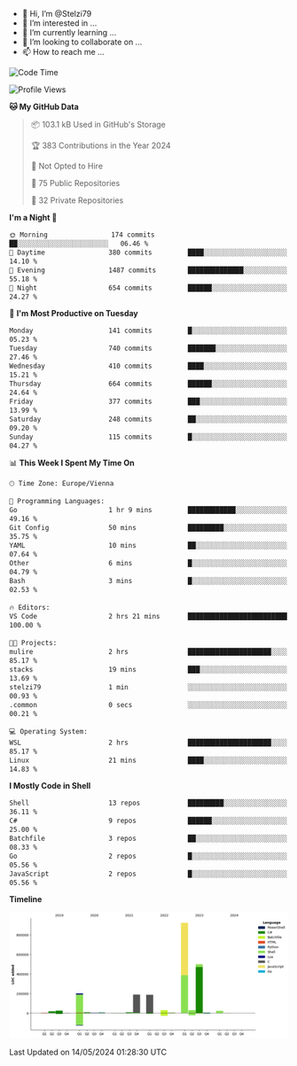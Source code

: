 - 👋 Hi, I’m @Stelzi79
- 👀 I’m interested in ...
- 🌱 I’m currently learning ...
- 💞️ I’m looking to collaborate on ...
- 📫 How to reach me ...

<!--START_SECTION:waka-->
![Code Time](http://img.shields.io/badge/Code%20Time-994%20hrs%2047%20mins-blue)

![Profile Views](http://img.shields.io/badge/Profile%20Views-0-blue)

**🐱 My GitHub Data** 

> 📦 103.1 kB Used in GitHub's Storage 
 > 
> 🏆 383 Contributions in the Year 2024
 > 
> 🚫 Not Opted to Hire
 > 
> 📜 75 Public Repositories 
 > 
> 🔑 32 Private Repositories 
 > 
**I'm a Night 🦉** 

```text
🌞 Morning                174 commits         ██░░░░░░░░░░░░░░░░░░░░░░░   06.46 % 
🌆 Daytime                380 commits         ████░░░░░░░░░░░░░░░░░░░░░   14.10 % 
🌃 Evening                1487 commits        ██████████████░░░░░░░░░░░   55.18 % 
🌙 Night                  654 commits         ██████░░░░░░░░░░░░░░░░░░░   24.27 % 
```
📅 **I'm Most Productive on Tuesday** 

```text
Monday                   141 commits         █░░░░░░░░░░░░░░░░░░░░░░░░   05.23 % 
Tuesday                  740 commits         ███████░░░░░░░░░░░░░░░░░░   27.46 % 
Wednesday                410 commits         ████░░░░░░░░░░░░░░░░░░░░░   15.21 % 
Thursday                 664 commits         ██████░░░░░░░░░░░░░░░░░░░   24.64 % 
Friday                   377 commits         ███░░░░░░░░░░░░░░░░░░░░░░   13.99 % 
Saturday                 248 commits         ██░░░░░░░░░░░░░░░░░░░░░░░   09.20 % 
Sunday                   115 commits         █░░░░░░░░░░░░░░░░░░░░░░░░   04.27 % 
```


📊 **This Week I Spent My Time On** 

```text
🕑︎ Time Zone: Europe/Vienna

💬 Programming Languages: 
Go                       1 hr 9 mins         ████████████░░░░░░░░░░░░░   49.16 % 
Git Config               50 mins             █████████░░░░░░░░░░░░░░░░   35.75 % 
YAML                     10 mins             ██░░░░░░░░░░░░░░░░░░░░░░░   07.64 % 
Other                    6 mins              █░░░░░░░░░░░░░░░░░░░░░░░░   04.79 % 
Bash                     3 mins              █░░░░░░░░░░░░░░░░░░░░░░░░   02.53 % 

🔥 Editors: 
VS Code                  2 hrs 21 mins       █████████████████████████   100.00 % 

🐱‍💻 Projects: 
mulire                   2 hrs               █████████████████████░░░░   85.17 % 
stacks                   19 mins             ███░░░░░░░░░░░░░░░░░░░░░░   13.69 % 
stelzi79                 1 min               ░░░░░░░░░░░░░░░░░░░░░░░░░   00.93 % 
.common                  0 secs              ░░░░░░░░░░░░░░░░░░░░░░░░░   00.21 % 

💻 Operating System: 
WSL                      2 hrs               █████████████████████░░░░   85.17 % 
Linux                    21 mins             ████░░░░░░░░░░░░░░░░░░░░░   14.83 % 
```

**I Mostly Code in Shell** 

```text
Shell                    13 repos            █████████░░░░░░░░░░░░░░░░   36.11 % 
C#                       9 repos             ██████░░░░░░░░░░░░░░░░░░░   25.00 % 
Batchfile                3 repos             ██░░░░░░░░░░░░░░░░░░░░░░░   08.33 % 
Go                       2 repos             █░░░░░░░░░░░░░░░░░░░░░░░░   05.56 % 
JavaScript               2 repos             █░░░░░░░░░░░░░░░░░░░░░░░░   05.56 % 
```



**Timeline**

![Lines of Code chart](https://raw.githubusercontent.com/Stelzi79/Stelzi79/main/assets/bar_graph.png)


 Last Updated on 14/05/2024 01:28:30 UTC
<!--END_SECTION:waka-->

<!---
Stelzi79/Stelzi79 is a ✨ special ✨ repository because its `README.md` (this file) appears on your GitHub profile.
You can click the Preview link to take a look at your changes.
--->

